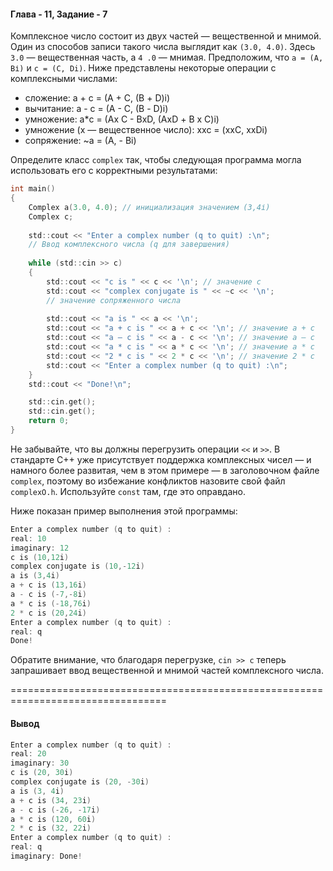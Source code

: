 #### Глава - 11, Задание - 7 ####

Комплексное число состоит из двух частей — вещественной и мнимой. Один из
способов записи такого числа выглядит как ```(3.0, 4.0)```. Здесь ```3.0``` —
вещественная часть, а ```4 .0``` — мнимая. Предположим, что ```а = (А, Ві)``` и ```с = (С, Di)```. Ниже
представлены некоторые операции с комплексными числами:

* сложение: а + с = (А + С, (В + D)i)
* вычитание: а - с = (А - С, (В - D)i)
* умножение: а*с = (Ах С - ВхD, (AxD + В х С)і)
* умножение (х — вещественное число): ххс = (ххС, xxDi)
* сопряжение: ~а = (А, - Ві)

Определите класс ```complex``` так, чтобы следующая программа могла использовать
его с корректными результатами:

```objectivec
int main()
{
	Complex a(3.0, 4.0); // инициализация значением (3,4і) 
	Complex c;
	
	std::cout << "Enter a complex number (q to quit) :\n";
	// Ввод комплексного числа (q для завершения)
	
	while (std::cin >> c)
	{
		std::cout << "с is " << c << '\n'; // значение с 
		std::cout << "complex conjugate is " << ~c << '\n';
		// значение сопряженного числа 
		
		std::cout << "a is " << a << '\n';
		std::cout << "a + с is " << a + c << '\n'; // значение а + с 
		std::cout << "a — с is " << a - c << '\n'; // значение а — с 
		std::cout << "a * с is " << a * c << '\n'; // значение а * с 
		std::cout << "2 * с is " << 2 * c << '\n'; // значение 2 * с 
		std::cout << "Enter a complex number (q to quit) :\n";
	}
	std::cout << "Done!\n";

	std::cin.get();
	std::cin.get();
	return 0;
}
```

He забывайте, что вы должны перегрузить операции ```<<``` и ```>>```. В стандарте C++
уже присутствует поддержка комплексных чисел — и намного более развитая,
чем в этом примере — в заголовочном файле ```complex```, поэтому во избежание
конфликтов назовите свой файл ```complexO.h```. Используйте ```const``` там, где это
оправдано.

Ниже показан пример выполнения этой программы:

```objectivec
Enter a complex number (q to quit) : 
real: 10 
imaginary: 12 
с is (10,12i) 
complex conjugate is (10,-12i) 
a is (3,4i) 
a + с is (13,16i) 
a - с is (-7,-8i) 
a * с is (-18,76i) 
2 * с is (20,24i) 
Enter a complex number (q to quit) : 
real: q 
Done!
```

Обратите внимание, что благодаря перегрузке, ```cin >> c``` теперь запрашивает
ввод вещественной и мнимой частей комплексного числа.

=================================================================================
#### Вывод ####
```objectivec
Enter a complex number (q to quit) :
real: 20
imaginary: 30
с is (20, 30i)
complex conjugate is (20, -30i)
a is (3, 4i)
a + с is (34, 23i)
a - с is (-26, -17i)
a * с is (120, 60i)
2 * с is (32, 22i)
Enter a complex number (q to quit) :
real: q
imaginary: Done!
```